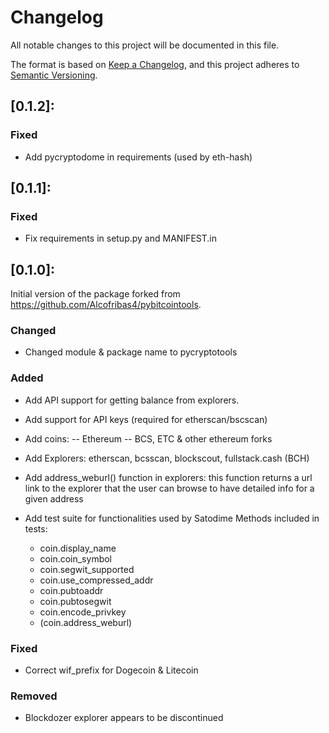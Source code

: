 # Changelog

All notable changes to this project will be documented in this file.

The format is based on [Keep a Changelog](https://keepachangelog.com/en/1.0.0/),
and this project adheres to [Semantic Versioning](https://semver.org/spec/v2.0.0.html).

## [0.1.2]: 

### Fixed

- Add pycryptodome in requirements (used by eth-hash)


## [0.1.1]: 

### Fixed

- Fix requirements in setup.py and MANIFEST.in

## [0.1.0]: 

Initial version of the package forked from https://github.com/Alcofribas4/pybitcointools.

### Changed 

- Changed module & package name to pycryptotools

### Added 

- Add API support for getting balance from explorers.
- Add support for API keys (required for etherscan/bscscan)
  
- Add coins:
-- Ethereum
-- BCS, ETC & other ethereum forks
    
- Add Explorers: etherscan, bcsscan, blockscout, fullstack.cash (BCH)

- Add address_weburl() function in explorers: this function returns a url link to the explorer that the user can browse to have detailed info for a given address

- Add test suite for functionalities used by Satodime
  Methods included in tests:
    - coin.display_name
    - coin.coin_symbol
    - coin.segwit_supported
    - coin.use_compressed_addr
    - coin.pubtoaddr
    - coin.pubtosegwit
    - coin.encode_privkey
    - (coin.address_weburl)
    
### Fixed

- Correct wif_prefix for Dogecoin & Litecoin

### Removed

- Blockdozer explorer appears to be discontinued